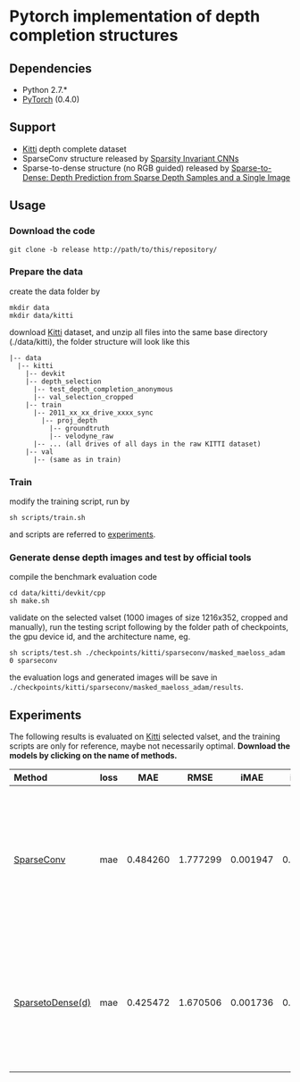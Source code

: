 # Pytorch implementation of depth completion structures

## Dependencies
- Python 2.7.*
- [PyTorch](http://pytorch.org/) (0.4.0)

## Support
- [Kitti](http://www.cvlibs.net/datasets/kitti/eval_depth.php?benchmark=depth_completion) depth complete dataset
- SparseConv structure released by [Sparsity Invariant CNNs](http://arxiv.org/abs/1708.06500)
- Sparse-to-dense structure (no RGB guided) released by [Sparse-to-Dense: Depth Prediction from Sparse Depth Samples and a Single Image](https://arxiv.org/pdf/1709.07492.pdf)

## Usage

### Download the code
```
git clone -b release http://path/to/this/repository/
```

### Prepare the data
create the data folder by
```
mkdir data
mkdir data/kitti
```
download [Kitti](http://www.cvlibs.net/datasets/kitti/eval_depth.php?benchmark=depth_completion) dataset, and unzip all files into the same base directory (./data/kitti), the folder structure will look like this
```
|-- data
  |-- kitti
    |-- devkit
    |-- depth_selection
      |-- test_depth_completion_anonymous
      |-- val_selection_cropped
    |-- train
      |-- 2011_xx_xx_drive_xxxx_sync
        |-- proj_depth
          |-- groundtruth
          |-- velodyne_raw
      |-- ... (all drives of all days in the raw KITTI dataset)
    |-- val
      |-- (same as in train)
```

### Train
modify the training script, run by
```
sh scripts/train.sh
```
and scripts are referred to [experiments](#experiments).

### Generate dense depth images and test by official tools
compile the benchmark evaluation code
```
cd data/kitti/devkit/cpp
sh make.sh
```
validate on the selected valset (1000 images of size 1216x352, cropped and manually), run the testing script following by the folder path of checkpoints, the gpu device id, and the architecture name, eg.
```
sh scripts/test.sh ./checkpoints/kitti/sparseconv/masked_maeloss_adam 0 sparseconv
```
the evaluation logs and generated images will be save in `./checkpoints/kitti/sparseconv/masked_maeloss_adam/results`.

## <a name="experiments"></a>Experiments
The following results is evaluated on [Kitti](http://www.cvlibs.net/datasets/kitti/eval_depth.php?benchmark=depth_completion) selected valset, and the training scripts are only for reference, maybe not necessarily optimal. **Download the models by clicking on the name of methods.**

|    Method                 | loss   |   MAE    |  RMSE    |  iMAE    |  iRMSE   |   Training Script     |
| :------------------------ | :----: | :------: | :------: | :------: | :------: | :----------- |
| [SparseConv](https://drive.google.com/open?id=1uC0MR9q4donBt_EDy66UBqK7H_H6olwD) | mae | 0.484260 | 1.777299 | 0.001947 | 0.006476 | python main.py --gpu-ids 0,1,2,3,4,5 -a sparseconv -b 64 --epochs 40 --step-size 20 --eval-step 1 --lr 0.001 --gamma 0.5 --criterion masked_maeloss --tag adam --optim adam |
| [SparsetoDense(d)](https://drive.google.com/open?id=1hgPwwkenRhHLP7WnMtCTZcqKyAMNvYbc) | mae | 0.425472 | 1.670506 | 0.001736 | 0.005809 | python main.py --gpu-ids 0,1 -a sparsetodense -b 32 --epochs 40 --step-size 8 --eval-step 1 --lr 0.01 --gamma 0.5 --criterion masked_maeloss --tag sgd --optim sgd |
